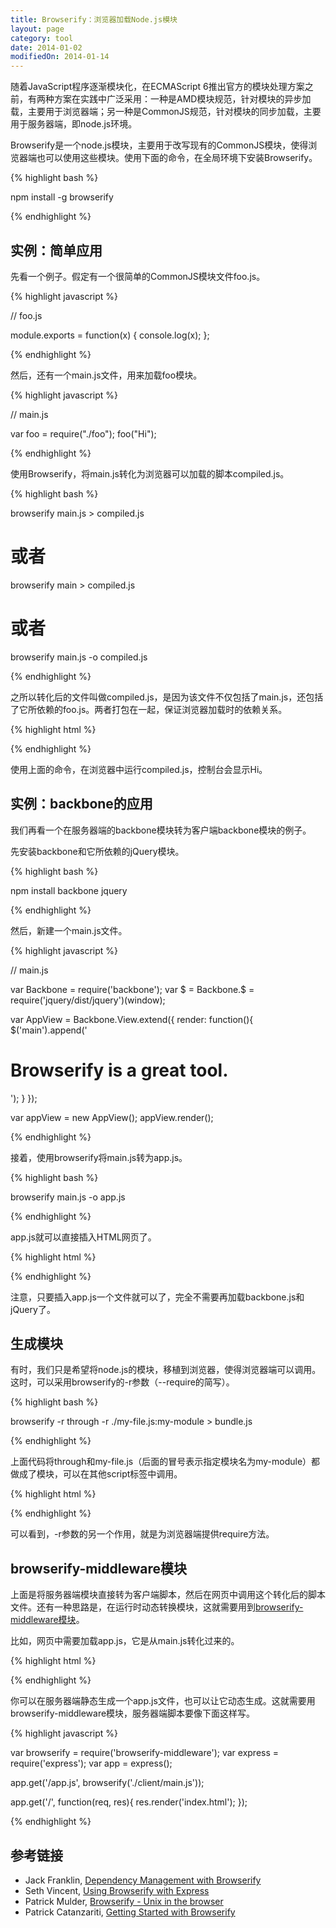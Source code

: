 ```yaml
---
title: Browserify：浏览器加载Node.js模块
layout: page
category: tool
date: 2014-01-02
modifiedOn: 2014-01-14
---
```


随着JavaScript程序逐渐模块化，在ECMAScript 6推出官方的模块处理方案之前，有两种方案在实践中广泛采用：一种是AMD模块规范，针对模块的异步加载，主要用于浏览器端；另一种是CommonJS规范，针对模块的同步加载，主要用于服务器端，即node.js环境。

Browserify是一个node.js模块，主要用于改写现有的CommonJS模块，使得浏览器端也可以使用这些模块。使用下面的命令，在全局环境下安装Browserify。

{% highlight bash %}

npm install -g browserify

{% endhighlight %}

## 实例：简单应用

先看一个例子。假定有一个很简单的CommonJS模块文件foo.js。

{% highlight javascript %}

// foo.js

module.exports = function(x) {
    console.log(x);
};

{% endhighlight %}

然后，还有一个main.js文件，用来加载foo模块。

{% highlight javascript %}

// main.js

var foo = require("./foo");
foo("Hi");

{% endhighlight %}

使用Browserify，将main.js转化为浏览器可以加载的脚本compiled.js。

{% highlight bash %}

browserify main.js > compiled.js

# 或者

browserify main > compiled.js

# 或者

browserify main.js -o compiled.js

{% endhighlight %}

之所以转化后的文件叫做compiled.js，是因为该文件不仅包括了main.js，还包括了它所依赖的foo.js。两者打包在一起，保证浏览器加载时的依赖关系。

{% highlight html %}

<script src="compiled.js"></script>

{% endhighlight %}

使用上面的命令，在浏览器中运行compiled.js，控制台会显示Hi。

## 实例：backbone的应用

我们再看一个在服务器端的backbone模块转为客户端backbone模块的例子。

先安装backbone和它所依赖的jQuery模块。

{% highlight bash %}

npm install backbone jquery

{% endhighlight %}

然后，新建一个main.js文件。

{% highlight javascript %}

// main.js

var Backbone = require('backbone');
var $ = Backbone.$ = require('jquery/dist/jquery')(window);

var AppView = Backbone.View.extend({
  render: function(){
    $('main').append('<h1>Browserify is a great tool.</h1>');
  }
});

var appView = new AppView();
appView.render();

{% endhighlight %}

接着，使用browserify将main.js转为app.js。

{% highlight bash %}

browserify main.js -o app.js

{% endhighlight %}

app.js就可以直接插入HTML网页了。

{% highlight html %}

<script src="app.js"></script>

{% endhighlight %}

注意，只要插入app.js一个文件就可以了，完全不需要再加载backbone.js和jQuery了。

## 生成模块

有时，我们只是希望将node.js的模块，移植到浏览器，使得浏览器端可以调用。这时，可以采用browserify的-r参数（--require的简写）。

{% highlight bash %}

browserify -r through -r ./my-file.js:my-module > bundle.js

{% endhighlight %}

上面代码将through和my-file.js（后面的冒号表示指定模块名为my-module）都做成了模块，可以在其他script标签中调用。

{% highlight html %}

<script src="bundle.js"></script>
<script>
  var through = require('through');
  var myModule = require('my-module');
  /* ... */
</script>

{% endhighlight %}

可以看到，-r参数的另一个作用，就是为浏览器端提供require方法。

## browserify-middleware模块

上面是将服务器端模块直接转为客户端脚本，然后在网页中调用这个转化后的脚本文件。还有一种思路是，在运行时动态转换模块，这就需要用到[browserify-middleware模块](https://github.com/ForbesLindesay/browserify-middleware)。

比如，网页中需要加载app.js，它是从main.js转化过来的。

{% highlight html %}

<!-- index.html -->

<script src="app.js"></script>

{% endhighlight %}

你可以在服务器端静态生成一个app.js文件，也可以让它动态生成。这就需要用browserify-middleware模块，服务器端脚本要像下面这样写。

{% highlight javascript %}

var browserify = require('browserify-middleware');
var express = require('express');
var app = express();

app.get('/app.js', browserify('./client/main.js'));

app.get('/', function(req, res){
  res.render('index.html');
});

{% endhighlight %}

## 参考链接

- Jack Franklin, [Dependency Management with Browserify](http://javascriptplayground.com/blog/2013/09/browserify/)
- Seth Vincent, [Using Browserify with Express](http://learnjs.io/blog/2013/12/22/express-and-browserify/)
- Patrick Mulder, [Browserify - Unix in the browser](http://thinkingonthinking.com/unix-in-the-browser/)
- Patrick Catanzariti, [Getting Started with Browserify](http://www.sitepoint.com/getting-started-browserify/)
